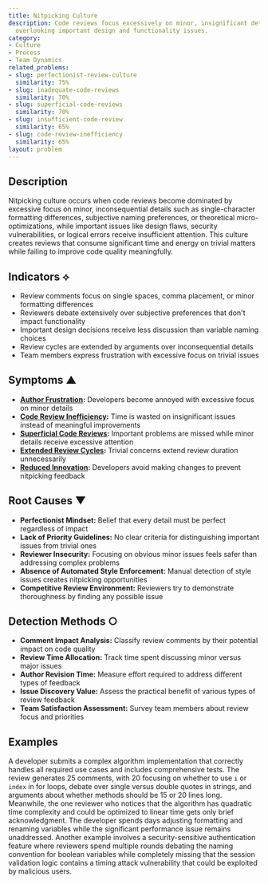 ```yaml
---
title: Nitpicking Culture
description: Code reviews focus excessively on minor, insignificant details while
  overlooking important design and functionality issues.
category:
- Culture
- Process
- Team Dynamics
related_problems:
- slug: perfectionist-review-culture
  similarity: 75%
- slug: inadequate-code-reviews
  similarity: 70%
- slug: superficial-code-reviews
  similarity: 70%
- slug: insufficient-code-review
  similarity: 65%
- slug: code-review-inefficiency
  similarity: 65%
layout: problem
---
```


## Description

Nitpicking culture occurs when code reviews become dominated by excessive focus on minor, inconsequential details such as single-character formatting differences, subjective naming preferences, or theoretical micro-optimizations, while important issues like design flaws, security vulnerabilities, or logical errors receive insufficient attention. This culture creates reviews that consume significant time and energy on trivial matters while failing to improve code quality meaningfully.

## Indicators ⟡

- Review comments focus on single spaces, comma placement, or minor formatting differences
- Reviewers debate extensively over subjective preferences that don't impact functionality
- Important design decisions receive less discussion than variable naming choices
- Review cycles are extended by arguments over inconsequential details
- Team members express frustration with excessive focus on trivial issues

## Symptoms ▲

- **[Author Frustration](author-frustration.md):** Developers become annoyed with excessive focus on minor details
- **[Code Review Inefficiency](code-review-inefficiency.md):** Time is wasted on insignificant issues instead of meaningful improvements
- **[Superficial Code Reviews](superficial-code-reviews.md):** Important problems are missed while minor details receive excessive attention
- **[Extended Review Cycles](extended-review-cycles.md):** Trivial concerns extend review duration unnecessarily
- **[Reduced Innovation](reduced-innovation.md):** Developers avoid making changes to prevent nitpicking feedback

## Root Causes ▼

- **Perfectionist Mindset:** Belief that every detail must be perfect regardless of impact
- **Lack of Priority Guidelines:** No clear criteria for distinguishing important issues from trivial ones
- **Reviewer Insecurity:** Focusing on obvious minor issues feels safer than addressing complex problems
- **Absence of Automated Style Enforcement:** Manual detection of style issues creates nitpicking opportunities
- **Competitive Review Environment:** Reviewers try to demonstrate thoroughness by finding any possible issue

## Detection Methods ○

- **Comment Impact Analysis:** Classify review comments by their potential impact on code quality
- **Review Time Allocation:** Track time spent discussing minor versus major issues
- **Author Revision Time:** Measure effort required to address different types of feedback
- **Issue Discovery Value:** Assess the practical benefit of various types of review feedback
- **Team Satisfaction Assessment:** Survey team members about review focus and priorities

## Examples

A developer submits a complex algorithm implementation that correctly handles all required use cases and includes comprehensive tests. The review generates 25 comments, with 20 focusing on whether to use `i` or `index` in for loops, debate over single versus double quotes in strings, and arguments about whether methods should be 15 or 20 lines long. Meanwhile, the one reviewer who notices that the algorithm has quadratic time complexity and could be optimized to linear time gets only brief acknowledgment. The developer spends days adjusting formatting and renaming variables while the significant performance issue remains unaddressed. Another example involves a security-sensitive authentication feature where reviewers spend multiple rounds debating the naming convention for boolean variables while completely missing that the session validation logic contains a timing attack vulnerability that could be exploited by malicious users.